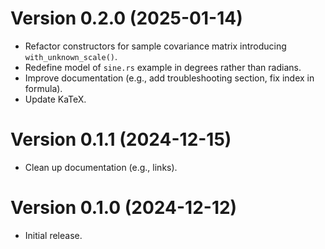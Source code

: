 # Version 0.2.0 (2025-01-14)

  * Refactor constructors for sample covariance matrix introducing `with_unknown_scale()`.
  * Redefine model of `sine.rs` example in degrees rather than radians.
  * Improve documentation (e.g., add troubleshooting section, fix index in formula).
  * Update KaTeX.

# Version 0.1.1 (2024-12-15)

  * Clean up documentation (e.g., links).

# Version 0.1.0 (2024-12-12)

  * Initial release.
